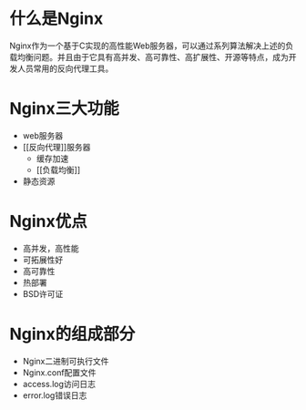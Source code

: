 # 什么是Nginx
Nginx作为一个基于C实现的高性能Web服务器，可以通过系列算法解决上述的负载均衡问题。并且由于它具有高并发、高可靠性、高扩展性、开源等特点，成为开发人员常用的反向代理工具。

# Nginx三大功能
- web服务器
- [[反向代理]]服务器
	- 缓存加速
	- [[负载均衡]]
- 静态资源

# Nginx优点
- 高并发，高性能
- 可拓展性好
- 高可靠性
- 热部署
- BSD许可证

# Nginx的组成部分
- Nginx二进制可执行文件
- Nginx.conf配置文件
- access.log访问日志
- error.log错误日志